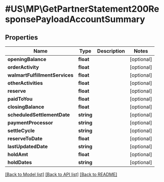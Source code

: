 # #US\MP\GetPartnerStatement200ResponsePayloadAccountSummary

## Properties

Name | Type | Description | Notes
------------ | ------------- | ------------- | -------------
**openingBalance** | **float** |  | [optional]
**orderActivity** | **float** |  | [optional]
**walmartFulfillmentServices** | **float** |  | [optional]
**otherActivities** | **float** |  | [optional]
**reserve** | **float** |  | [optional]
**paidToYou** | **float** |  | [optional]
**closingBalance** | **float** |  | [optional]
**scheduledSettlementDate** | **string** |  | [optional]
**paymentProcessor** | **string** |  | [optional]
**settleCycle** | **string** |  | [optional]
**reserveToDate** | **float** |  | [optional]
**lastUpdatedDate** | **string** |  | [optional]
**holdAmt** | **float** |  | [optional]
**holdDates** | **string** |  | [optional]


[[Back to Model list]](../) [[Back to API list]](../../Api/US/MP) [[Back to README]](../../README.md)
